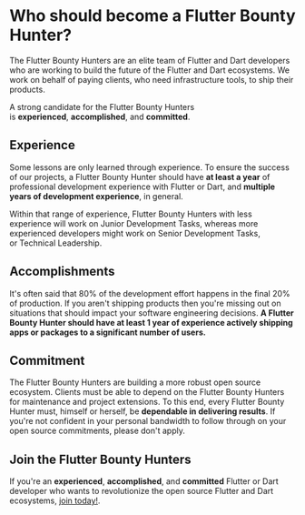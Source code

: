 # Who should become a Flutter Bounty Hunter?
The Flutter Bounty Hunters are an elite team of Flutter and Dart developers who are working to build the future of the Flutter and Dart ecosystems. We work on behalf of paying clients, who need infrastructure tools, to ship their products.

A strong candidate for the Flutter Bounty Hunters is **experienced**, **accomplished**, and **committed**.

## **Experience**
Some lessons are only learned through experience. To ensure the success of our projects, a Flutter Bounty Hunter should have **at least a year** of professional development experience with Flutter or Dart, and **multiple years of development experience**, in general.

Within that range of experience, Flutter Bounty Hunters with less experience will work on Junior Development Tasks, whereas more experienced developers might work on Senior Development Tasks, or Technical Leadership.

## **Accomplishments**
It's often said that 80% of the development effort happens in the final 20% of production. If you aren't shipping products then you're missing out on situations that should impact your software engineering decisions. **A Flutter Bounty Hunter should have at least 1 year of experience actively shipping apps or packages to a significant number of users.**

## **Commitment**
The Flutter Bounty Hunters are building a more robust open source ecosystem. Clients must be able to depend on the Flutter Bounty Hunters for maintenance and project extensions. To this end, every Flutter Bounty Hunter must, himself or herself, be **dependable in delivering results**. If you're not confident in your personal bandwidth to follow through on your open source commitments, please don't apply.

## **Join the Flutter Bounty Hunters**
If you're an **experienced**, **accomplished**, and **committed** Flutter or Dart developer who wants to revolutionize the open source Flutter and Dart ecosystems, [join today!](https://docs.google.com/forms/d/e/1FAIpQLSfIU2-qb0qHkGQaKV4zFrBwv8LmqIRGaiC-uS_EgRDa-aZ-2g/viewform?usp=sf_link).
